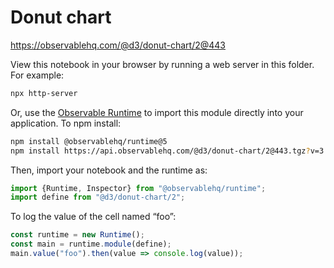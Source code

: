# Donut chart

https://observablehq.com/@d3/donut-chart/2@443

View this notebook in your browser by running a web server in this folder. For
example:

~~~sh
npx http-server
~~~

Or, use the [Observable Runtime](https://github.com/observablehq/runtime) to
import this module directly into your application. To npm install:

~~~sh
npm install @observablehq/runtime@5
npm install https://api.observablehq.com/@d3/donut-chart/2@443.tgz?v=3
~~~

Then, import your notebook and the runtime as:

~~~js
import {Runtime, Inspector} from "@observablehq/runtime";
import define from "@d3/donut-chart/2";
~~~

To log the value of the cell named “foo”:

~~~js
const runtime = new Runtime();
const main = runtime.module(define);
main.value("foo").then(value => console.log(value));
~~~
